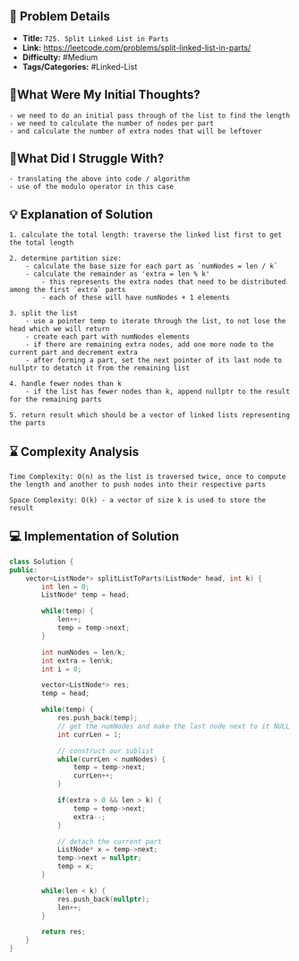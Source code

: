 ## 📝 Problem Details

- **Title:** `725. Split Linked List in Parts`
- **Link:** https://leetcode.com/problems/split-linked-list-in-parts/
- **Difficulty:** #Medium 
- **Tags/Categories:** #Linked-List 

## 💭What Were My Initial Thoughts?

```
- we need to do an initial pass through of the list to find the length
- we need to calculate the number of nodes per part
- and calculate the number of extra nodes that will be leftover
```

## 🤔What Did I Struggle With?

```
- translating the above into code / algorithm
- use of the modulo operator in this case
```

## 💡 Explanation of Solution

```
1. calculate the total length: traverse the linked list first to get the total length

2. determine partition size:
	- calculate the base size for each part as `numNodes = len / k`
	- calculate the remainder as 'extra = len % k'
		- this represents the extra nodes that need to be distributed among the first `extra` parts
		- each of these will have numNodes + 1 elements

3. split the list
	- use a pointer temp to iterate through the list, to not lose the head which we will return 
	- create each part with numNodes elements
	- if there are remaining extra nodes, add one more node to the current part and decrement extra
	- after forming a part, set the next pointer of its last node to nullptr to detatch it from the remaining list

4. handle fewer nodes than k
	- if the list has fewer nodes than k, append nullptr to the result for the remaining parts

5. return result which should be a vector of linked lists representing the parts
```

## ⌛ Complexity Analysis

```
Time Complexity: O(n) as the list is traversed twice, once to compute the length and another to push nodes into their respective parts

Space Complexity: O(k) - a vector of size k is used to store the result
```

## 💻 Implementation of Solution

```cpp
class Solution {
public:
	vector<ListNode*> splitListToParts(ListNode* head, int k) {
		int len = 0;
		ListNode* temp = head;

		while(temp) {
			len++;
			temp = temp->next;
		}

		int numNodes = len/k;
		int extra = len%k;
		int i = 0;

		vector<ListNode*> res;
		temp = head;

		while(temp) {
			res.push_back(temp);
			// get the numNodes and make the last node next to it NULL
			int currLen = 1;

			// construct our sublist
			while(currLen < numNodes) {
				temp = temp->next;
				currLen++;
			}

			if(extra > 0 && len > k) {
				temp = temp->next;
				extra--;
			}

			// detach the current part
			ListNode* x = temp->next;
			temp->next = nullptr;
			temp = x;
		}

		while(len < k) {
			res.push_back(nullptr);
			len++;
		}

		return res;
	}
}
```